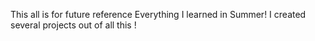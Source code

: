 This all is for future reference
Everything I learned in Summer! 
I created several projects out of all this ! 

